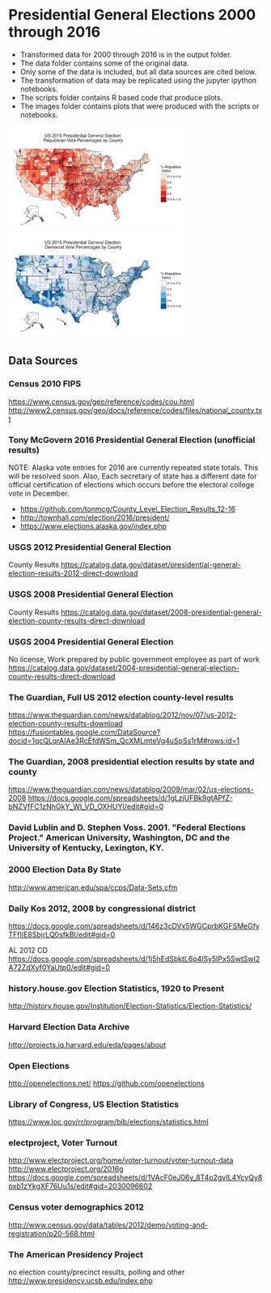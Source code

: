 # Presidential General Elections 2000 through 2016 

* Transformed data for 2000 through 2016 is in the output folder.
* The data folder contains some of the original data.
* Only some of the data is included, but all data sources are cited below.
* The transformation of data may be replicated using the jupyter ipython notebooks.
* The scripts folder contains R based code that produce plots.
* The images folder contains plots that were produced with the scripts or notebooks.

<p align="left">
  <img src="plots/2016_rep_percentages_by_county.png" width="350"/>
  <img src="plots/2016_dem_percentages_by_county.png" width="350"/>
</p>

## Data Sources

### Census 2010 FIPS
https://www.census.gov/geo/reference/codes/cou.html
http://www2.census.gov/geo/docs/reference/codes/files/national_county.txt

### Tony McGovern 2016 Presidential General Election (unofficial results)
NOTE: Alaska vote entries for 2016 are currently repeated state totals. This will be resolved soon.  Also, Each secretary of state has a different date for official certification of elections which occurs before the electoral college vote in December.
* https://github.com/tonmcg/County_Level_Election_Results_12-16
* http://townhall.com/election/2016/president/
* https://www.elections.alaska.gov/index.php

### USGS 2012 Presidential General Election
County Results
https://catalog.data.gov/dataset/presidential-general-election-results-2012-direct-download

### USGS 2008 Presidential General Election
County Results
https://catalog.data.gov/dataset/2008-presidential-general-election-county-results-direct-download

### USGS 2004 Presidential General Election
No license, Work prepared by public government employee as part of work
https://catalog.data.gov/dataset/2004-presidential-general-election-county-results-direct-download

### The Guardian, Full US 2012 election county-level results
https://www.theguardian.com/news/datablog/2012/nov/07/us-2012-election-county-results-download
https://fusiontables.google.com/DataSource?docid=1qcQLqrAIAe3RcEfdWSm_QcXMLmteVg4uSpSs1rM#rows:id=1

### The Guardian, 2008 presidential election results by state and county
https://www.theguardian.com/news/datablog/2009/mar/02/us-elections-2008
https://docs.google.com/spreadsheets/d/1gLzjUFBk9gtAPfZ-bNZVfFC1zNhGkY_WI_VD_OXHUYI/edit#gid=0

### David Lublin and D. Stephen Voss. 2001. "Federal Elections Project." American University, Washington, DC and the University of Kentucky, Lexington, KY.
### 2000 Election Data By State
http://www.american.edu/spa/ccps/Data-Sets.cfm

### Daily Kos 2012, 2008 by congressional district
https://docs.google.com/spreadsheets/d/146z3cDVx5WGCprbKGFSMeGfyTFfIlE8SbjrLQ0sfkBI/edit#gid=0

AL 2012 CD
https://docs.google.com/spreadsheets/d/1j5hEdSbktL6p4lSy5IPx5SwtSwI2A72ZdXyf0YaUtp0/edit#gid=0

### history.house.gov Election Statistics, 1920 to Present
http://history.house.gov/Institution/Election-Statistics/Election-Statistics/

### Harvard Election Data Archive
http://projects.iq.harvard.edu/eda/pages/about

### Open Elections
http://openelections.net/
https://github.com/openelections

### Library of Congress, US Election Statistics
https://www.loc.gov/rr/program/bib/elections/statistics.html

### electproject, Voter Turnout
http://www.electproject.org/home/voter-turnout/voter-turnout-data
http://www.electproject.org/2016g
https://docs.google.com/spreadsheets/d/1VAcF0eJ06y_8T4o2gvIL4YcyQy8pxb1zYkgXF76Uu1s/edit#gid=2030096602

### Census voter demographics 2012
http://www.census.gov/data/tables/2012/demo/voting-and-registration/p20-568.html

### The American Presidency Project
no election county/precinct results, polling and other
http://www.presidency.ucsb.edu/index.php
